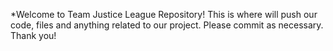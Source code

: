 *Welcome to Team Justice League Repository!
 This is where will push our code, files and anything related to our project. Please commit as necessary. Thank you!
